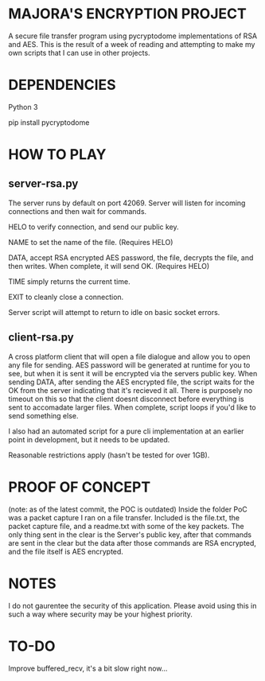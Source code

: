 MAJORA'S ENCRYPTION PROJECT
===========================
A secure file transfer program using pycryptodome implementations of RSA and AES.
This is the result of a week of reading and attempting to make my own scripts that I can use in other projects.

DEPENDENCIES
============
Python 3

pip install pycryptodome

HOW TO PLAY
===========

server-rsa.py
-------------
The server runs by default on port 42069. Server will listen for incoming connections and then wait for commands.

HELO to verify connection, and send our public key.

NAME to set the name of the file. (Requires HELO)

DATA, accept RSA encrypted AES password, the file, decrypts the file, and then writes. When complete, it will send OK. (Requires HELO)

TIME simply returns the current time.

EXIT to cleanly close a connection.

Server script will attempt to return to idle on basic socket errors.

client-rsa.py
-------------
A cross platform client that will open a file dialogue and allow you to open any file for sending. AES password will be generated at runtime for you to see, but when it is sent it will be encrypted via the servers public key. When sending DATA, after sending the AES encrypted file, the script waits for the OK from the server indicating that it's recieved it all. There is purposely no timeout on this so that the client doesnt disconnect before everything is sent to accomadate larger files. When complete, script loops if you'd like to send something else.

I also had an automated script for a pure cli implementation at an earlier point in development, but it needs to be updated.

Reasonable restrictions apply (hasn't be tested for over 1GB).

PROOF OF CONCEPT
================
(note: as of the latest commit, the POC is outdated)
Inside the folder PoC was a packet capture I ran on a file transfer. Included is the file.txt, the packet capture file, and a readme.txt with some of the key packets. The only thing sent in the clear is the Server's public key, after that commands are sent in the clear but the data after those commands are RSA encrypted, and the file itself is AES encrypted.

NOTES
=====
I do not gaurentee the security of this application. Please avoid using this in such a way where security may be your highest priority.

TO-DO
=====
Improve buffered_recv, it's a bit slow right now...